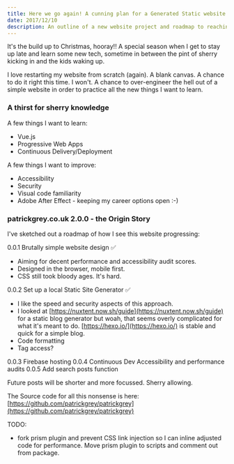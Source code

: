 ```yaml
---
title: Here we go again! A cunning plan for a Generated Static website.
date: 2017/12/10
description: An outline of a new website project and roadmap to reaching version 1.
---
```

It&#39;s the build up to Christmas, hooray!! A special season when I get to stay up late and learn some new tech, sometime in between the pint of sherry kicking in and the kids waking up.

I love restarting my website from scratch (again). A blank canvas. A chance to do it right this time. I won&#39;t. A chance to over-engineer the hell out of a simple website in order to practice all the new things I want to learn.

### A thirst for <span class="pg-strikethrough">sherry</span> knowledge

A few things I want to learn:

- Vue.js
- Progressive Web Apps
- Continuous Delivery/Deployment

A few things I want to improve:
- Accessibility
- Security
- Visual code familiarity
- Adobe After Effect - keeping my career options open :-)

### patrickgrey.co.uk 2.0.0 - the Origin Story

I've sketched out a roadmap of how I see this website progressing:

0.0.1 Brutally simple website design &#9989;
- Aiming for decent performance and accessibility audit scores.
- Designed in the browser, mobile first.
- CSS still took bloody ages. It's hard.

0.0.2 Set up a local Static Site Generator &#9989;
- I like the speed and security aspects of this approach.
- I looked at [https://nuxtent.now.sh/guide](https://nuxtent.now.sh/guide) for a static blog generator but woah, that seems overly complicated for what it&#39;s meant to do. [https://hexo.io/](https://hexo.io/) is stable and quick for a simple blog.
- Code formatting
- Tag access?

0.0.3 Firebase hosting
0.0.4 Continuous Dev Accessibility and performance audits
0.0.5 Add search posts function

Future posts will be shorter and more focussed. Sherry allowing.

The Source code for all this nonsense is here: [https://github.com/patrickgrey/patrickgrey](https://github.com/patrickgrey/patrickgrey)

TODO:
- fork prism plugin and prevent CSS link injection so I can inline adjusted code for performance. Move prism plugin to scripts and comment out from package.